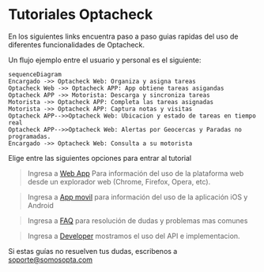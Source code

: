 # Tutoriales Optacheck

En los siguientes links encuentra paso a paso guias rapidas del uso de diferentes funcionalidades de Optacheck. 

Un flujo ejemplo entre el usuario y personal es el siguiente:
```mermaid
sequenceDiagram
Encargado ->> Optacheck Web: Organiza y asigna tareas
Optacheck Web ->> Optacheck APP: App obtiene tareas asigandas
Optacheck APP ->> Motorista: Descarga y sincroniza tareas
Motorista ->> Optacheck APP: Completa las tareas asignadas 
Motorista ->> Optacheck APP: Captura notas y visitas
Optacheck APP-->>Optacheck Web: Ubicacion y estado de tareas en tiempo real
Optacheck APP-->>Optacheck Web: Alertas por Geocercas y Paradas no programadas.
Encargado ->> Optacheck Web: Consulta a su motorista 
```

Elige entre las siguientes opciones para entrar al tutorial
> Ingresa a [Web App](/v1/web-app/) Para información del uso de la plataforma web desde un explorador web (Chrome, Firefox, Opera, etc). 

> Ingresa a [App movil](https://stackedit.io/) para información del uso de la aplicación iOS y Android

> Ingresa a [FAQ](https://stackedit.io/) para resolución de dudas y problemas mas comunes 

> Ingresa a [Developer](https://stackedit.io/) mostramos el uso del API e implementacion. 


Si estas guías no resuelven tus dudas, escribenos a soporte@somosopta.com 

<!--stackedit_data:
eyJoaXN0b3J5IjpbLTM3MTkxNDI3MywtMjA3MDM1NDY3MiwxMj
Y0MTU1MDMxXX0=
-->